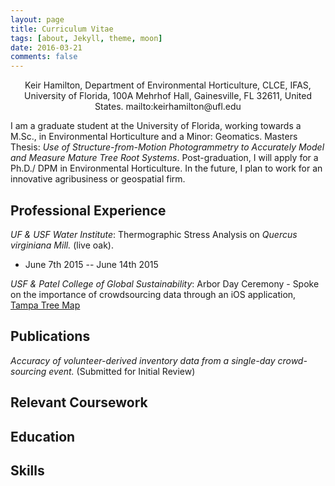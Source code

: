 ```yaml
---
layout: page
title: Curriculum Vitae
tags: [about, Jekyll, theme, moon]
date: 2016-03-21
comments: false
---
```

    
<center> Keir Hamilton, Department of Environmental Horticulture, CLCE, IFAS, University of Florida, 100A Mehrhof Hall, Gainesville, FL 32611, United States. mailto:keirhamilton@ufl.edu  
 </center>

I am a graduate student at the University of Florida, working towards a M.Sc., in Environmental Horticulture and a Minor: Geomatics. Masters Thesis: _Use of Structure-from-Motion Photogrammetry to Accurately Model and Measure Mature Tree Root Systems_. Post-graduation, I will apply for a Ph.D./ DPM in Environmental Horticulture. In the future, I plan to work for an innovative agribusiness or geospatial firm.

## Professional Experience

_UF & USF Water Institute_: Thermographic Stress Analysis on _Quercus virginiana Mill._ (live oak). 
- June 7th 2015 -- June 14th 2015

_USF & Patel College of Global Sustainability_: Arbor Day Ceremony - Spoke on the importance of crowdsourcing data through an iOS application, <a href="http://tampatreemap.usf.edu/">Tampa Tree Map</a>

## Publications

_Accuracy of volunteer-derived inventory data from a single-day crowd-sourcing event._ (Submitted for Initial Review) 

## Relevant Coursework

## Education

## Skills


